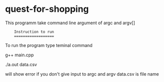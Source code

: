 # quest-for-shopping


This programm take command line argument of argc and argv[]




		Instruction to run
		==================

To run the program type teminal command 

g++ main.cpp


./a.out data.csv


will show error if you don't give input to argc and argv
data.csv is file name
